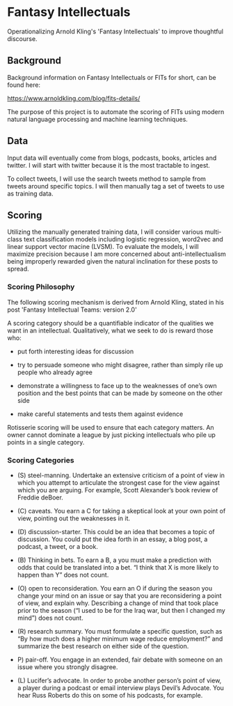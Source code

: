 # Fantasy Intellectuals
Operationalizing Arnold Kling's 'Fantasy Intellectuals' to improve thoughtful discourse.

## Background

Background information on Fantasy Intellectuals or FITs for short, can be found here:

https://www.arnoldkling.com/blog/fits-details/

The purpose of this project is to automate the scoring of FITs using modern natural language processing and machine learning techniques.

## Data

Input data will eventually come from blogs, podcasts, books, articles and twitter. I will start with twitter because it is the most tractable to ingest.

To collect tweets, I will use the search tweets  method to sample from tweets around specific topics. I will then manually tag a set of tweets to use as training data.

## Scoring

Utilizing the manually generated training data, I will consider various multi-class text classification models including logistic regression, word2vec and linear support vector macine (LVSM). To evaluate the models, I will maximize precision because I am more concerned about anti-intellectualism being improperly rewarded given the natural inclination for these posts to spread.

### Scoring Philosophy

The following scoring mechanism is derived from Arnold Kling, stated in his post 'Fantasy Intellectual Teams: version 2.0'

A scoring category should be a quantifiable indicator of the qualities we want in an intellectual. Qualitatively, what we seek to do is reward those who:

* put forth interesting ideas for discussion

* try to persuade someone who might disagree, rather than simply rile up people who already agree

* demonstrate a willingness to face up to the weaknesses of one’s own position and the best points that can be made by someone on the other side

* make careful statements and tests them against evidence

Rotisserie scoring will be used to ensure that each category matters. An owner cannot dominate a league by just picking intellectuals who pile up points in a single category.

### Scoring Categories

* (S) steel-manning. Undertake an extensive criticism of a point of view in which you attempt to articulate the strongest case for the view against which you are arguing. For example, Scott Alexander’s book review of Freddie deBoer.

* (C) caveats. You earn a C for taking a skeptical look at your own point of view, pointing out the weaknesses in it.

* (D) discussion-starter. This could be an idea that becomes a topic of discussion. You could put the idea forth in an essay, a blog post, a podcast, a tweet, or a book.

* (B) Thinking in bets. To earn a B, a you must make a prediction with odds that could be translated into a bet. “I think that X is more likely to happen than Y” does not count.

* (O) open to reconsideration. You earn an O if during the season you change your mind on an issue or say that you are reconsidering a point of view, and explain why. Describing a change of mind that took place prior to the season (“I used to be for the Iraq war, but then I changed my mind”) does not count.

* (R) research summary. You must formulate a specific question, such as “By how much does a higher minimum wage reduce employment?” and summarize the best research on either side of the question.

* P) pair-off. You engage in an extended, fair debate with someone on an issue where you strongly disagree.

* (L) Lucifer’s advocate. In order to probe another person’s point of view, a player during a podcast or email interview plays Devil’s Advocate. You hear Russ Roberts do this on some of his podcasts, for example.